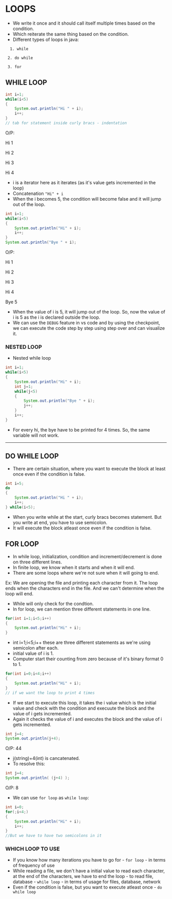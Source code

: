 # LOOPS
- We write it once and it should call itself multiple times based on the condition.
- Which reiterate the same thing based on the condition.
- Different types of loops in java:

 `   1. while `

   ` 2. do while`

  `  3. for `

## WHILE LOOP
```JAVA
int i=1;
while(i<5)
{
    System.out.println("Hi " + i);
    i++;
} 
// tab for statement inside curly bracs - indentation
```
O/P:

Hi 1

Hi 2

Hi 3

Hi 4


- i is a iterator here as it iterates (as it's value gets incremented in the loop)
- Concatenation `"Hi" + i`
- When the i becomes 5, the condition will become false and it will jump out of the loop.
```JAVA
int i=1;
while(i<5)
{
    System.out.println("Hi" + i);
    i++;
} 
System.out.println("Bye " + i);
```
O/P:

Hi 1

Hi 2

Hi 3

Hi 4

Bye 5

- When the value of i is 5, it will jump out of the loop. So, now the value of i is 5 as the i is declared outside the loop.
- We can use the `DEBUG` feature in vs code and by using the checkpoint, we can execute the code step by step using step over and can visualize it.

### NESTED LOOP
- Nested while loop
```JAVA
int i=1;
while(i<5)
{
    System.out.println("Hi" + i);
    int j=1;
    while(j<5)
    {
        System.out.println("Bye " + i);
        j++;
    }
    i++;
} 

```
- For every hi, the bye have to be printed for 4 times. So, the same variable will not work.
--------
## DO WHILE LOOP
- There are certain  situation, where you want to execute the block at least once even if the condition is false.

```JAVA
int i=5;
do
{
    System.out.println("Hi " + i);
    i++;
} while(i<5);
```
- When you write while at the start, curly bracs becomes statement. But you write at end, you have to use semicolon.
- It will execute the block atleast once even if the condition is false.

## FOR LOOP
- In while loop, initialization, condition and increment/decrement is done on three different lines.
- In finite loop, we know when it starts and when it will end.
- There are some loops where we're not sure when it will going to end.

Ex: We are opening the file and printing each character from it. The loop ends when the characters end in the file. And we can't determine when the loop will end.
- While will only check for the condtion.
- In for loop, we can mention three different statements in one line.
```JAVA
for(int i=1;i<5;i++)
{
    System.out.println("Hi" + i);
}
```
- int i=1;i<5;i++ these are three different statements as we're using semicolon after each.
- initial value of i is 1. 
- Computer start their counting from zero because of it's binary format 0 to 1.
```JAVA
for(int i=0;i<4;i++)
{
    System.out.println("Hi" + i);
}
// if we want the loop to print 4 times
```
-  If we start to execute this loop, it takes the i value which is the initial value and check with the condition and execuute the block and the value of i gets incremented.
- Again it checks the value of i and executes the block and the value of i gets incremented.
```JAVA
int j=4;
System.out.println(j+4);
```
O/P: 44
- j(string)+4(int) is cancatenated.
- To resolve this:
```JAVA
int j=4;
System.out.println( (j+4) );
```
O/P: 8

- We can use `for loop` as `while loop`:
```JAVA
int i=0;
for(;i<4;)
{
    System.out.println("Hi" + i);
    i++;
}
//But we have to have two semicolons in it
```

### WHICH LOOP TO USE
- If you know how many iterations you have to go for - `for loop` - in terms of frequency of use
- While reading a file, we don't have a initial value to read each character, at the end of the characters, we have to end the loop - to read file, database - `while loop` - in terms of usage for files, database, network
- Even if the condition is false, but you want to execute atleast once - `do while loop`
